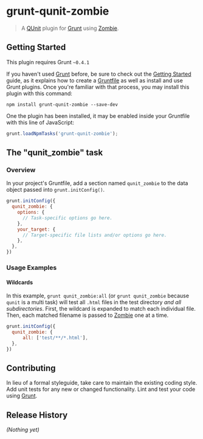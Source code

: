 # grunt-qunit-zombie

> A [QUnit][] plugin for [Grunt][] using [Zombie][].

[QUnit]: http://qunitjs.com/
[Grunt]: http://gruntjs.com/
[Zombie]: http://zombie.labnotes.org/

## Getting Started
This plugin requires Grunt `~0.4.1`

If you haven't used [Grunt][] before, be sure to check out the [Getting Started](http://gruntjs.com/getting-started) guide, as it explains how to create a [Gruntfile](http://gruntjs.com/sample-gruntfile) as well as install and use Grunt plugins. Once you're familiar with that process, you may install this plugin with this command:

```shell
npm install grunt-qunit-zombie --save-dev
```

One the plugin has been installed, it may be enabled inside your Gruntfile with this line of JavaScript:

```js
grunt.loadNpmTasks('grunt-qunit-zombie');
```

## The "qunit_zombie" task

### Overview
In your project's Gruntfile, add a section named `qunit_zombie` to the data object passed into `grunt.initConfig()`.

```js
grunt.initConfig({
  qunit_zombie: {
    options: {
      // Task-specific options go here.
    },
    your_target: {
      // Target-specific file lists and/or options go here.
    },
  },
})
```

### Usage Examples

#### Wildcards
In this example, `grunt qunit_zombie:all` (or `grunt qunit_zombie` because `qunit` is a multi task) will test all `.html` files in the test directory _and all subdirectories_. First, the wildcard is expanded to match each individual file. Then, each matched filename is passed to [Zombie][] one at a time.

```js
grunt.initConfig({
  qunit_zombie: {
      all: ['test/**/*.html'],
  },
})
```

## Contributing
In lieu of a formal styleguide, take care to maintain the existing coding style. Add unit tests for any new or changed functionality. Lint and test your code using [Grunt][].

## Release History
_(Nothing yet)_

